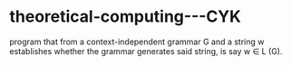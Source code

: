 # theoretical-computing---CYK
program that from a context-independent grammar G and a string w establishes whether the grammar generates said string, is say w ∈ L (G).
